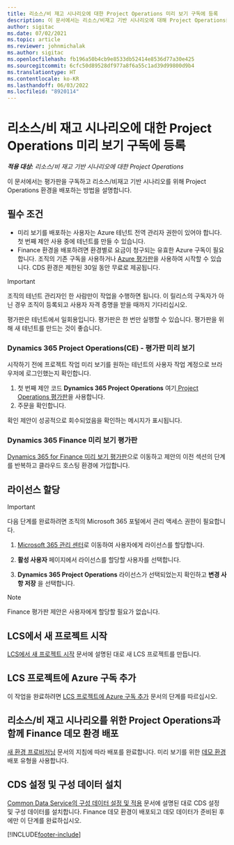 ```yaml
---
title: 리소스/비 재고 시나리오에 대한 Project Operations 미리 보기 구독에 등록
description: 이 문서에서는 리소스/비재고 기반 시나리오에 대해 Project Operations를 구독하고 배포하는 방법에 대한 정보를 제공합니다.
author: sigitac
ms.date: 07/02/2021
ms.topic: article
ms.reviewer: johnmichalak
ms.author: sigitac
ms.openlocfilehash: fb196a50b4cb9e8533db52414e8536d77a30e425
ms.sourcegitcommit: 6cfc50d89528df977a8f6a55c1ad39d99800d9b4
ms.translationtype: HT
ms.contentlocale: ko-KR
ms.lasthandoff: 06/03/2022
ms.locfileid: "8920114"
---
```

# <a name="sign-up-for-project-operations-preview-subscriptions-for-resource-non-stocked-scenarios"></a>리소스/비 재고 시나리오에 대한 Project Operations 미리 보기 구독에 등록

_**적용 대상:** 리소스/비 재고 기반 시나리오에 대한 Project Operations_



이 문서에서는 평가판을 구독하고 리소스/비재고 기반 시나리오를 위해 Project Operations 환경을 배포하는 방법을 설명합니다.

## <a name="prerequisites"></a>필수 조건
- 미리 보기를 배포하는 사용자는 Azure 테넌트 전역 관리자 권한이 있어야 합니다. 첫 번째 제안 사용 중에 테넌트를 만들 수 있습니다. 
- Finance 환경을 배포하려면 환경별로 요금이 청구되는 유효한 Azure 구독이 필요합니다. 조직의 기존 구독을 사용하거나 [Azure 평가판](https://azure.microsoft.com/free/)을 사용하여 시작할 수 있습니다. CDS 환경은 제한된 30일 동안 무료로 제공됩니다.

> [!IMPORTANT]
> 조직의 테넌트 관리자인 한 사람만이 작업을 수행하면 됩니다. 이 릴리스의 구독자가 아닌 경우 조직이 등록되고 사용자 자격 증명을 받을 때까지 기다리십시오.
> 
> 평가판은 테넌트에서 일회용입니다. 평가판은 한 번만 실행할 수 있습니다. 평가판을 위해 새 테넌트를 만드는 것이 좋습니다.


### <a name="dynamics-365-project-operations-ce---preview-trial"></a>Dynamics 365 Project Operations(CE) - 평가판 미리 보기 

시작하기 전에 프로젝트 작업 미리 보기를 원하는 테넌트의 사용자 작업 계정으로 브라우저에 로그인했는지 확인합니다.

1. 첫 번째 제안 코드 **Dynamics 365 Project Operations** 여기[ Project Operations 평가판](https://aka.ms/try-po)을 사용합니다.
2. 주문을 확인합니다.

  확인 제안이 성공적으로 회수되었음을 확인하는 메시지가 표시됩니다.

### <a name="dynamics-365-finance-preview-trial"></a>Dynamics 365 Finance 미리 보기 평가판

[Dynamics 365 for Finance 미리 보기 평가판](https://aka.ms/trypoche)으로 이동하고 제안의 이전 섹션의 단계를 반복하고 클라우드 호스팅 환경에 가입합니다.  

## <a name="assign-licenses"></a>라이선스 할당

> [!IMPORTANT]
> 다음 단계를 완료하려면 조직의 Microsoft 365 포털에서 관리 액세스 권한이 필요합니다.

1. [Microsoft 365 관리 센터](https://portal.office.com/)로 이동하여 사용자에게 라이선스를 할당합니다.

2. **활성 사용자** 페이지에서 라이선스를 할당할 사용자를 선택합니다.

3. **Dynamics 365 Project Operations** 라이선스가 선택되었는지 확인하고 **변경 사항 저장** 을 선택합니다.

> [!NOTE]
> Finance 평가판 제안은 사용자에게 할당할 필요가 없습니다.

## <a name="start-a-new-project-in-lcs"></a>LCS에서 새 프로젝트 시작

[LCS에서 새 프로젝트 시작](create-lcs-project.md) 문서에 설명된 대로 새 LCS 프로젝트를 만듭니다.

## <a name="add-an-azure-subscription-to-an-lcs-project"></a>LCS 프로젝트에 Azure 구독 추가

이 작업을 완료하려면 [LCS 프로젝트에 Azure 구독 추가](resource-add-azure-subscription-lcs-project.md) 문서의 단계를 따르십시오.

## <a name="deploy-finance-demo-environment-with-project-operations-for-resourcenon-stocked-scenarios"></a>리소스/비 재고 시나리오를 위한 Project Operations과 함께 Finance 데모 환경 배포

[새 환경 프로비저닝](resource-provision-new-environment.md) 문서의 지침에 따라 배포를 완료합니다. 미리 보기를 위한 [데모 환경](/dynamics365/fin-ops-core/dev-itpro/deployment/deploy-demo-environment) 배포 유형을 사용합니다. 

## <a name="install-cds-setup-and-configuration-data"></a>CDS 설정 및 구성 데이터 설치

[Common Data Service의 구성 데이터 설정 및 적용](resource-apply-pro-setup-config-data.md) 문서에 설명된 대로 CDS 설정 및 구성 데이터를 설치합니다.
Finance 데모 환경이 배포되고 데모 데이터가 준비된 후에만 이 단계를 완료하십시오.


[!INCLUDE[footer-include](../includes/footer-banner.md)]
